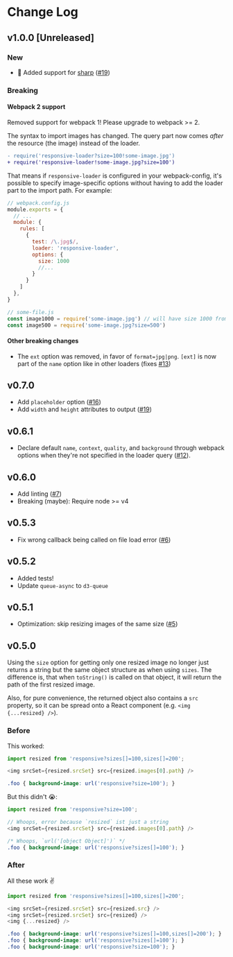 # Change Log

## v1.0.0 [Unreleased]

### New

- 🚀 Added support for [sharp](https://github.com/lovell/sharp) ([#19](https://github.com/herrstucki/responsive-loader/pull/29))

### Breaking

#### Webpack 2 support

Removed support for webpack 1! Please upgrade to webpack >= 2.

The syntax to import images has changed. The query part now comes _after_ the resource (the image) instead of the loader.

```diff
- require('responsive-loader?size=100!some-image.jpg')
+ require('responsive-loader!some-image.jpg?size=100')
```

That means if `responsive-loader` is configured in your webpack-config, it's possible to specify image-specific options without having to add the loader part to the import path. For example:

```js
// webpack.config.js
module.exports = {
  // ...
  module: {
    rules: [
      {
        test: /\.jpg$/,
        loader: 'responsive-loader',
        options: {
          size: 1000
          //...
        }
      }
    ]
  },
}

// some-file.js
const image1000 = require('some-image.jpg') // will have size 1000 from the config
const image500 = require('some-image.jpg?size=500')
```

#### Other breaking changes

- The `ext` option was removed, in favor of `format=jpg|png`. `[ext]` is now part of the `name` option like in other loaders (fixes [#13](https://github.com/herrstucki/responsive-loader/issues/13))

## v0.7.0

- Add `placeholder` option ([#16](https://github.com/herrstucki/responsive-loader/pull/16))
- Add `width` and `height` attributes to output ([#19](https://github.com/herrstucki/responsive-loader/pull/19))

## v0.6.1

- Declare default `name`, `context`, `quality`, and `background` through webpack options when they're not specified in the loader query ([#12](https://github.com/herrstucki/responsive-loader/pull/12)).

## v0.6.0

- Add linting ([#7](https://github.com/herrstucki/responsive-loader/pull/7))
- Breaking (maybe): Require node >= v4

## v0.5.3

- Fix wrong callback being called on file load error ([#6](https://github.com/herrstucki/responsive-loader/pull/6))

## v0.5.2

- Added tests!
- Update `queue-async` to `d3-queue`

## v0.5.1

- Optimization: skip resizing images of the same size ([#5](https://github.com/herrstucki/responsive-loader/pull/5))

## v0.5.0

Using the `size` option for getting only one resized image no longer just returns a string but the same object structure as when using `sizes`. The difference is, that when `toString()` is called on that object, it will return the path of the first resized image.

Also, for pure convenience, the returned object also contains a `src` property, so it can be spread onto a React component (e.g. `<img {...resized} />`).

### Before

This worked:

```js
import resized from 'responsive?sizes[]=100,sizes[]=200';

<img srcSet={resized.srcSet} src={resized.images[0].path} />
```

```css
.foo { background-image: url('responsive?size=100'); }
```

But this didn't :sob::

```js
import resized from 'responsive?size=100';

// Whoops, error because `resized` ist just a string
<img srcSet={resized.srcSet} src={resized.images[0].path} />
```

```css
/* Whoops, `url('[object Object]')` */
.foo { background-image: url('responsive?sizes[]=100'); }
```

### After

All these work :v:

```js
import resized from 'responsive?sizes[]=100,sizes[]=200';

<img srcSet={resized.srcSet} src={resized.src} />
<img srcSet={resized.srcSet} src={resized} />
<img {...resized} />
```

```css
.foo { background-image: url('responsive?sizes[]=100,sizes[]=200'); }
.foo { background-image: url('responsive?sizes[]=100'); }
.foo { background-image: url('responsive?size=100'); }
```
